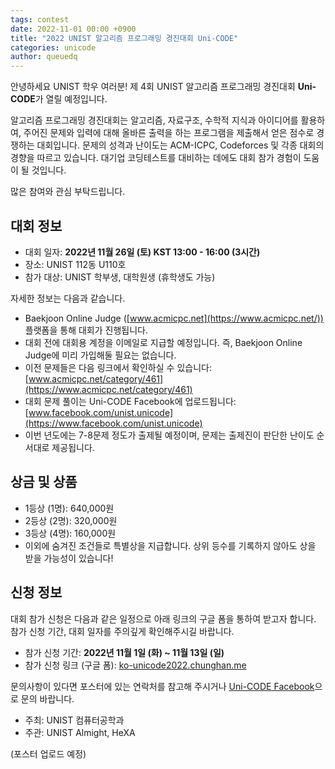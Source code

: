 ```yaml
---
tags: contest
date: 2022-11-01 00:00 +0900
title: "2022 UNIST 알고리즘 프로그래밍 경진대회 Uni-CODE"
categories: unicode
author: queuedq
---
```


안녕하세요 UNIST 학우 여러분!
제 4회 UNIST 알고리즘 프로그래밍 경진대회 **Uni-CODE**가 열릴 예정입니다.

알고리즘 프로그래밍 경진대회는 알고리즘, 자료구조, 수학적 지식과 아이디어를 활용하여, 주어진 문제와 입력에 대해 올바른 출력을 하는 프로그램을 제출해서 얻은 점수로 경쟁하는 대회입니다. 문제의 성격과 난이도는 ACM-ICPC, Codeforces 및 각종 대회의 경향을 따르고 있습니다. 대기업 코딩테스트를 대비하는 데에도 대회 참가 경험이 도움이 될 것입니다.

많은 참여와 관심 부탁드립니다.

## 대회 정보

- 대회 일자: **2022년 11월 26일 (토) KST 13:00 - 16:00 (3시간)**
- 장소: UNIST 112동 U110호
- 참가 대상: UNIST 학부생, 대학원생 (휴학생도 가능)

자세한 정보는 다음과 같습니다.

- Baekjoon Online Judge ([www.acmicpc.net](https://www.acmicpc.net/)) 플랫폼을 통해 대회가 진행됩니다.
- 대회 전에 대회용 계정을 이메일로 지급할 예정입니다. 즉, Baekjoon Online Judge에 미리 가입해둘 필요는 없습니다.
- 이전 문제들은 다음 링크에서 확인하실 수 있습니다: [www.acmicpc.net/category/461](https://www.acmicpc.net/category/461)
- 대회 문제 풀이는 Uni-CODE Facebook에 업로드됩니다: [www.facebook.com/unist.unicode](https://www.facebook.com/unist.unicode)
- 이번 년도에는 7-8문제 정도가 출제될 예정이며, 문제는 출제진이 판단한 난이도 순서대로 제공됩니다.

## 상금 및 상품

- 1등상 (1명): 640,000원
- 2등상 (2명): 320,000원
- 3등상 (4명): 160,000원
- 이외에 숨겨진 조건들로 특별상을 지급합니다. 상위 등수를 기록하지 않아도 상을 받을 가능성이 있습니다!

## 신청 정보

대회 참가 신청은 다음과 같은 일정으로 아래 링크의 구글 폼을 통하여 받고자 합니다.
참가 신청 기간, 대회 일자를 주의깊게 확인해주시길 바랍니다.

- 참가 신청 기간: **2022년 11월 1일 (화) ~ 11월 13일 (일)**
- 참가 신청 링크 (구글 폼): [ko-unicode2022.chunghan.me](https://ko-unicode2022.chunghan.me)

문의사항이 있다면 포스터에 있는 연락처를 참고해 주시거나 [Uni-CODE Facebook](https://www.facebook.com/unist.unicode)으로 문의 바랍니다.

- 주최: UNIST 컴퓨터공학과
- 주관: UNIST Almight, HeXA

(포스터 업로드 예정)
